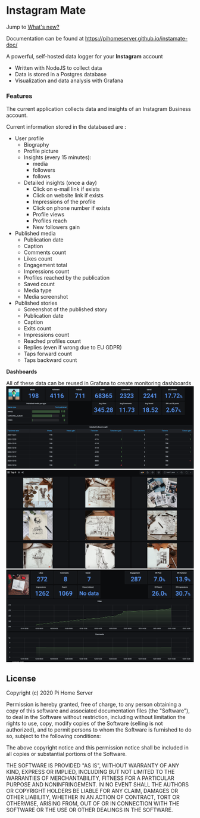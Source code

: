 Instagram Mate
=======================

Jump to [What's new?](https://github.com/pihomeserver/instamate/blob/master/CHANGELOG.md)

Documentation can be found at https://pihomeserver.github.io/instamate-doc/

A powerful, self-hosted data logger for your **Instagram** account

* Written with NodeJS to collect data
* Data is stored in a Postgres database
* Visualization and data analysis with Grafana

### Features

The current application collects data and insights of an Instagram Business account.

Current information stored in the databased are :
- User profile
  - Biography
  - Profile picture
  - Insights (every 15 minutes):
    - media
    - followers
    - follows
  - Detailed insights (once a day)
    - Click on e-mail link if exists
    - Click on website link if exists
    - Impressions of the profile
    - Click on phone number if exists
    - Profile views
    - Profiles reach
    - New followers gain
- Published media
  - Publication date
  - Caption
  - Comments count
  - Likes count
  - Engagement total
  - Impressions count
  - Profiles reached by the publication
  - Saved count
  - Media type
  - Media screenshot
- Published stories
  - Screenshot of the published story
  - Publication date
  - Caption
  - Exits count
  - Impressions count
  - Reached profiles count
  - Replies (even if wrong due to EU GDPR)
  - Taps forward count
  - Taps backward count

**Dashboards**

All of these data can be reused in Grafana to create monitoring dashboards
![Example 1](https://github.com/pihomeserver/instamate/blob/main/public/screenshots/screen1.png?raw=true)
![Example 2](https://github.com/pihomeserver/instamate/blob/main/public/screenshots/screen2.png?raw=true)
![Example 3](https://github.com/pihomeserver/instamate/blob/main/public/screenshots/screen3.png?raw=true)

License
-------

Copyright (c) 2020 Pi Home Server

Permission is hereby granted, free of charge, to any person obtaining a copy of this software and associated documentation files (the "Software"), to deal in the Software without restriction, including without limitation the rights to use, copy, modify copies of the Software (selling is not authorized), and to permit persons to whom the Software is furnished to do so, subject to the following conditions:

The above copyright notice and this permission notice shall be included in all copies or substantial portions of the Software.

THE SOFTWARE IS PROVIDED "AS IS", WITHOUT WARRANTY OF ANY KIND, EXPRESS OR IMPLIED, INCLUDING BUT NOT LIMITED TO THE WARRANTIES OF MERCHANTABILITY, FITNESS FOR A PARTICULAR PURPOSE AND NONINFRINGEMENT. IN NO EVENT SHALL THE AUTHORS OR COPYRIGHT HOLDERS BE LIABLE FOR ANY CLAIM, DAMAGES OR OTHER LIABILITY, WHETHER IN AN ACTION OF CONTRACT, TORT OR OTHERWISE, ARISING FROM, OUT OF OR IN CONNECTION WITH THE SOFTWARE OR THE USE OR OTHER DEALINGS IN THE SOFTWARE.
